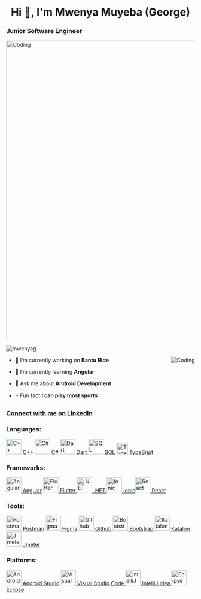 <h1 align="center"> Hi 👋, I'm Mwenya Muyeba (George)</h1>
<h3 align="left">Junior Software Engineer</h3>

<img align="center" alt="Coding" width="800" src="https://user-images.githubusercontent.com/74038190/219923823-bf1ce878-c6b8-4faa-be07-93e6b1006521.gif" >

<p align="left"> <img src="https://komarev.com/ghpvc/?username=mwenyag&label=Profile%20views&color=0e75b6&style=flat" alt="mwenyag"/> </p>
<img align="right" alt="Coding" src="https://user-images.githubusercontent.com/74038190/219923823-bf1ce878-c6b8-4faa-be07-93e6b1006521.gif" >


- 🔭 I’m currently working on **Bantu Ride**

- 🌱 I’m currently learning **Angular**

- 💬 Ask me about **Android Development**

- ⚡ Fun fact **I can play most sports**

<h3 align="left"> <a href="https://www.linkedin.com/in/mwenya-muyeba-8599ba222">Connect with me on LinkedIn</a> </h3>


<h3 align="left">Languages:</h3>
<a href="#" target="_blank" rel="noreferrer">
<img src="https://cdn.jsdelivr.net/gh/devicons/devicon@latest/icons/cplusplus/cplusplus-original.svg" alt="C++" width="40" height="40"/> C++</a> <a href="#" target="_blank" rel="noreferrer"><img src="https://cdn.jsdelivr.net/gh/devicons/devicon@latest/icons/csharp/csharp-original.svg" alt="C#" width="40" height="40"/> C#</a><a href="#" target="_blank" rel="noreferrer">
<img src="https://cdn.jsdelivr.net/gh/devicons/devicon@latest/icons/dart/dart-original.svg" alt="Dart" width="40" height="40"/> Dart</a><a href="#" target="_blank" rel="noreferrer">
<img src="https://cdn.jsdelivr.net/gh/devicons/devicon@latest/icons/azuresqldatabase/azuresqldatabase-original.svg" alt="SQL" width="40" height="40"/> SQL</a> <a href="#" target="_blank" rel="noreferrer"><img src="https://cdn.jsdelivr.net/gh/devicons/devicon@latest/icons/typescript/typescript-original.svg" alt="TypeSript" width="30" height="30"/>  TypeSript</a>



<h3 align="left">Frameworks:</h3>
<a href="https://flutter.dev" target="_blank" rel="noreferrer">
<img src="https://cdn.jsdelivr.net/gh/devicons/devicon@latest/icons/angular/angular-original.svg" alt="Angular" width="40" height="40"/> Angular</a> <a href="#" target="_blank" rel="noreferrer"><img src="https://cdn.jsdelivr.net/gh/devicons/devicon@latest/icons/flutter/flutter-plain.svg" alt="Flutter" width="40" height="40"/> Flutter</a><a href="#" target="_blank" rel="noreferrer">
<img src="https://cdn.jsdelivr.net/gh/devicons/devicon@latest/icons/dot-net/dot-net-plain.svg" alt=".NET" width="40" height="40"/> .NET</a><a href="#" target="_blank" rel="noreferrer">
<img src="https://cdn.jsdelivr.net/gh/devicons/devicon@latest/icons/ionic/ionic-original-wordmark.svg" alt="Ionic" width="40" height="40"/> Ionic</a><a href="#" target="_blank" rel="noreferrer"><img src="https://cdn.jsdelivr.net/gh/devicons/devicon@latest/icons/react/react-original.svg" alt="React" width="40" height="40"/> React</a>


 
<h3 align="left">Tools:</h3>
<a href="https://flutter.dev" target="_blank" rel="noreferrer">
<img src="https://cdn.jsdelivr.net/gh/devicons/devicon@latest/icons/postman/postman-original.svg" alt="Postman" width="40" height="40"/> Postman</a> <a href="https://flutter.dev" target="_blank" rel="noreferrer">
<img src="https://cdn.jsdelivr.net/gh/devicons/devicon@latest/icons/figma/figma-original.svg" alt="Figma" width="40" height="40"/> Figma</a> <a href="#" target="_blank" rel="noreferrer"><img src="https://cdn.jsdelivr.net/gh/devicons/devicon@latest/icons/github/github-original.svg" alt="Github" width="40" height="40"/> Github</a><a href="#" target="_blank" rel="noreferrer">
<img src="https://cdn.jsdelivr.net/gh/devicons/devicon@latest/icons/bootstrap/bootstrap-original.svg" alt="Bootstrap" width="40" height="40"/> Bootstrap</a><a href="#" target="_blank" rel="noreferrer">
<img src="https://cdn.jsdelivr.net/gh/devicons/devicon@latest/icons/android/android-original.svg" alt="Katalon" width="40" height="40"/> Katalon</a><a href="#" target="_blank" rel="noreferrer"><img src="https://www.svgrepo.com/show/329945/apachejmeter.svg" alt="Jmeter" width="40" height="40"/> Jmeter</a>

<h3 align="left">Platforms:</h3>
<a href="https://flutter.dev" target="_blank" rel="noreferrer">
<img src="https://cdn.jsdelivr.net/gh/devicons/devicon@latest/icons/androidstudio/androidstudio-original.svg" alt="Android Studio" width="40" height="40"/> Android Studio</a> <a href="#" target="_blank" rel="noreferrer"><img src="https://cdn.jsdelivr.net/gh/devicons/devicon@latest/icons/vscode/vscode-original.svg" alt="Visual Studio Code" width="40" height="40"/> Visual Studio Code</a><a href="#" target="_blank" rel="noreferrer">
<img src="https://cdn.jsdelivr.net/gh/devicons/devicon@latest/icons/intellij/intellij-original.svg" alt=" IntelliJ Idea" width="40" height="40"/>  IntelliJ Idea</a><a href="#" target="_blank" rel="noreferrer">
<img src="https://cdn.jsdelivr.net/gh/devicons/devicon@latest/icons/eclipse/eclipse-original.svg" alt="Eclipse" width="40" height="40"/> Eclipse</a>
